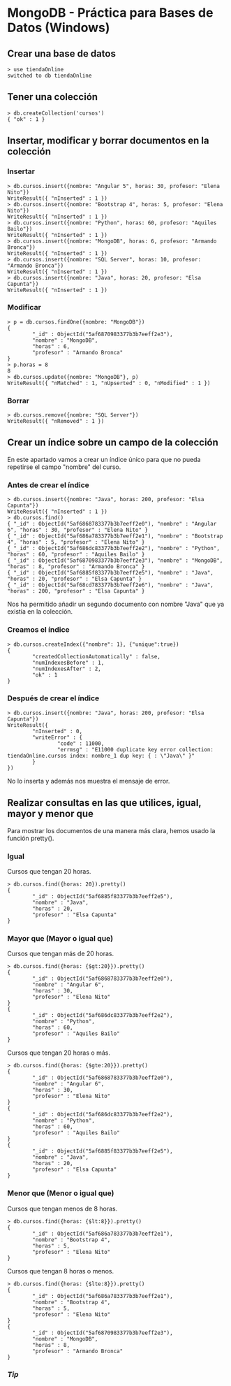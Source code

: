# MongoDB  - Práctica para Bases de Datos (Windows)


## Crear una base de datos

```console
> use tiendaOnline
switched to db tiendaOnline
```


## Tener una colección
```console
> db.createCollection('cursos')
{ "ok" : 1 }
```


## Insertar, modificar y borrar documentos en la colección

### Insertar
```console
> db.cursos.insert({nombre: "Angular 5", horas: 30, profesor: "Elena Nito"})
WriteResult({ "nInserted" : 1 })
> db.cursos.insert({nombre: "Bootstrap 4", horas: 5, profesor: "Elena Nito"})
WriteResult({ "nInserted" : 1 })
> db.cursos.insert({nombre: "Python", horas: 60, profesor: "Aquiles Bailo"})
WriteResult({ "nInserted" : 1 })
> db.cursos.insert({nombre: "MongoDB", horas: 6, profesor: "Armando Bronca"})
WriteResult({ "nInserted" : 1 })
> db.cursos.insert({nombre: "SQL Server", horas: 10, profesor: "Armando Bronca"})
WriteResult({ "nInserted" : 1 })
> db.cursos.insert({nombre: "Java", horas: 20, profesor: "Elsa Capunta"})
WriteResult({ "nInserted" : 1 })
```

### Modificar
```console
> p = db.cursos.findOne({nombre: "MongoDB"})
{
        "_id" : ObjectId("5af6870983377b3b7eeff2e3"),
        "nombre" : "MongoDB",
        "horas" : 6,
        "profesor" : "Armando Bronca"
}
> p.horas = 8
8
> db.cursos.update({nombre: "MongoDB"}, p)
WriteResult({ "nMatched" : 1, "nUpserted" : 0, "nModified" : 1 })
```

### Borrar
```console
> db.cursos.remove({nombre: "SQL Server"})
WriteResult({ "nRemoved" : 1 })
````



## Crear un índice sobre un campo de la colección

En este apartado vamos a crear un índice único para que no pueda repetirse el campo "nombre" del curso.

### Antes de crear el índice
```console
> db.cursos.insert({nombre: "Java", horas: 200, profesor: "Elsa Capunta"})
WriteResult({ "nInserted" : 1 })
> db.cursos.find()
{ "_id" : ObjectId("5af6868783377b3b7eeff2e0"), "nombre" : "Angular 6", "horas" : 30, "profesor" : "Elena Nito" }
{ "_id" : ObjectId("5af686a783377b3b7eeff2e1"), "nombre" : "Bootstrap 4", "horas" : 5, "profesor" : "Elena Nito" }
{ "_id" : ObjectId("5af686dc83377b3b7eeff2e2"), "nombre" : "Python", "horas" : 60, "profesor" : "Aquiles Bailo" }
{ "_id" : ObjectId("5af6870983377b3b7eeff2e3"), "nombre" : "MongoDB", "horas" : 8, "profesor" : "Armando Bronca" }
{ "_id" : ObjectId("5af6885f83377b3b7eeff2e5"), "nombre" : "Java", "horas" : 20, "profesor" : "Elsa Capunta" }
{ "_id" : ObjectId("5af68cd783377b3b7eeff2e6"), "nombre" : "Java", "horas" : 200, "profesor" : "Elsa Capunta" }
```
Nos ha permitido añadir un segundo documento con nombre "Java" que ya existía en la colección.

### Creamos el índice
```console
> db.cursos.createIndex({"nombre": 1}, {"unique":true})
{
        "createdCollectionAutomatically" : false,
        "numIndexesBefore" : 1,
        "numIndexesAfter" : 2,
        "ok" : 1
}
```

### Después de crear el índice
```console
> db.cursos.insert({nombre: "Java", horas: 200, profesor: "Elsa Capunta"})
WriteResult({
        "nInserted" : 0,
        "writeError" : {
                "code" : 11000,
                "errmsg" : "E11000 duplicate key error collection: tiendaOnline.cursos index: nombre_1 dup key: { : \"Java\" }"
        }
})
```
No lo inserta y además nos muestra el mensaje de error.



## Realizar consultas en las que utilices, igual, mayor y menor que

Para mostrar los documentos de una manera más clara, hemos usado la función pretty().

### Igual
Cursos que tengan 20 horas.
```console
> db.cursos.find({horas: 20}).pretty()
{
        "_id" : ObjectId("5af6885f83377b3b7eeff2e5"),
        "nombre" : "Java",
        "horas" : 20,
        "profesor" : "Elsa Capunta"
}
```

### Mayor que (Mayor o igual que)
Cursos que tengan más de 20 horas.
```console
> db.cursos.find({horas: {$gt:20}}).pretty()
{
        "_id" : ObjectId("5af6868783377b3b7eeff2e0"),
        "nombre" : "Angular 6",
        "horas" : 30,
        "profesor" : "Elena Nito"
}
{
        "_id" : ObjectId("5af686dc83377b3b7eeff2e2"),
        "nombre" : "Python",
        "horas" : 60,
        "profesor" : "Aquiles Bailo"
}
```

Cursos que tengan 20 horas o más.
```console
> db.cursos.find({horas: {$gte:20}}).pretty()
{
        "_id" : ObjectId("5af6868783377b3b7eeff2e0"),
        "nombre" : "Angular 6",
        "horas" : 30,
        "profesor" : "Elena Nito"
}
{
        "_id" : ObjectId("5af686dc83377b3b7eeff2e2"),
        "nombre" : "Python",
        "horas" : 60,
        "profesor" : "Aquiles Bailo"
}
{
        "_id" : ObjectId("5af6885f83377b3b7eeff2e5"),
        "nombre" : "Java",
        "horas" : 20,
        "profesor" : "Elsa Capunta"
}
```


### Menor que (Menor o igual que)
Cursos que tengan menos de 8 horas.
``` console
> db.cursos.find({horas: {$lt:8}}).pretty()
{
        "_id" : ObjectId("5af686a783377b3b7eeff2e1"),
        "nombre" : "Bootstrap 4",
        "horas" : 5,
        "profesor" : "Elena Nito"
}
```

Cursos que tengan 8 horas o menos.
```console
> db.cursos.find({horas: {$lte:8}}).pretty()
{
        "_id" : ObjectId("5af686a783377b3b7eeff2e1"),
        "nombre" : "Bootstrap 4",
        "horas" : 5,
        "profesor" : "Elena Nito"
}
{
        "_id" : ObjectId("5af6870983377b3b7eeff2e3"),
        "nombre" : "MongoDB",
        "horas" : 8,
        "profesor" : "Armando Bronca"
}
```

### _Tip_



